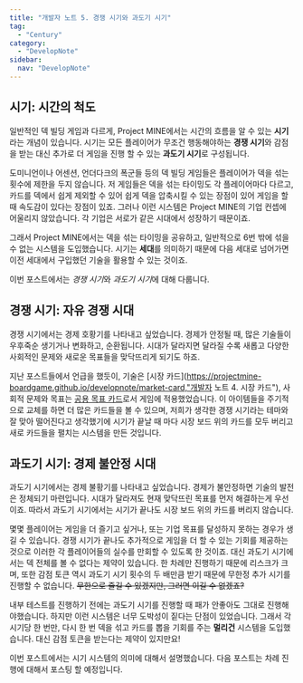 ```yaml
---
title: "개발자 노트 5. 경쟁 시기와 과도기 시기"
tag:
  - "Century"
category:
  - "DevelopNote"
sidebar:
  nav: "DevelopNote"
---
```


## 시기: 시간의 척도

일반적인 덱 빌딩 게임과 다르게, Project MINE에서는 시간의 흐름을 알 수 있는 **시기**라는 개념이 있습니다. 시기는 모든 플레이어가 무조건 행동해야하는 **경쟁 시기**와 감점을 받는 대신 추가로 더 게임을 진행 할 수 있는 **과도기 시기**로 구성됩니다.

도미니언이나 어센션, 언더다크의 폭군들 등의 덱 빌딩 게임들은 플레이어가 덱을 섞는 횟수에 제한을 두지 않습니다. 저 게임들은 덱을 섞는 타이밍도 각 플레이어마다 다르고, 카드를 덱에서 쉽게 제외할 수 있어 쉽게 덱을 압축시킬 수 있는 장점이 있어 게임을 할 때 속도감이 있다는 장점이 있죠. 그러나 이런 시스템은 Project MINE의 기업 컨셉에 어울리지 않았습니다. 각 기업은 서로가 같은 시대에서 성장하기 때문이죠.

그래서 Project MINE에서는 덱을 섞는 타이밍을 공유하고, 일반적으로 6번 밖에 섞을 수 없는 시스템을 도입했습니다. 시기는 **세대**를 의미하기 때문에 다음 세대로 넘어가면 이전 세대에서 구입했던 기술을 활용할 수 있는 것이죠. 

이번 포스트에서는 *경쟁 시기*와 *과도기 시기*에 대해 다룹니다.

## 경쟁 시기: 자유 경쟁 시대

경쟁 시기에서는 경제 호황기를 나타내고 싶었습니다. 경제가 안정될 때, 많은 기술들이 우후죽순 생기거나 변화하고, 순환됩니다. 시대가 달라지면 달라질 수록 새롭고 다양한 사회적인 문제와 새로운 목표들을 맞닥뜨리게 되기도 하죠.

지난 포스트들에서 언급을 했듯이, 기술은 [시장 카드](https://projectmine-boardgame.github.io/developnote/market-card,"개발자 노트 4. 시장 카드"), 사회적 문제와 목표는 [공용 목표 카드](https://projectmine-boardgame.github.io/development/achievements "개발자 노트 2. 기업 목표와 공용 목표")로서 게임에 적용했었습니다. 이 아이템들을 주기적으로 교체를 하면 더 많은 카드들을 볼 수 있으며, 저희가 생각한 경쟁 시기라는 테마와 잘 맞아 떨어진다고 생각했기에 시기가 끝날 때 마다 시장 보드 위의 카드를 모두 버리고 새로 카드들을 펼치는 시스템을 만든 것입니다.
## 과도기 시기: 경제 불안정 시대

과도기 시기에서는 경제 불황기를 나타내고 싶었습니다. 경제가 불안정하면 기술의 발전은 정체되기 마련입니다. 시대가 달라져도 현재 맞닥뜨린 목표를 먼저 해결하는게 우선이죠. 따라서 과도기 시기에서는 시기가 끝나도 시장 보드 위의 카드를 버리지 않습니다.

몇몇 플레이어는 게임을 더 즐기고 싶거나, 또는 기업 목표를 달성하지 못하는 경우가 생길 수 있습니다. 경쟁 시기가 끝나도 추가적으로 게임을 더 할 수 있는 기회를 제공하는 것으로 이러한 각 플레이어들의 실수를 만회할 수 있도록 한 것이죠. 대신 과도기 시기에서는 덱 전체를 볼 수 없다는 제약이 있습니다. 한 차례만 진행하기 때문에 리스크가 크며, 또한 감점 토큰 역시 과도기 시기 횟수의 두 배만큼 받기 때문에 무한정 추가 시기를 진행할 수 없습니다. ~~무한으로 즐길 수 있겠지만, 그러면 이길 수 없겠죠?~~

내부 테스트를 진행하기 전에는 과도기 시기를 진행할 때 패가 안좋아도 그대로 진행해야했습니다. 하지만 이런 시스템은 너무 도박성이 짙다는 단점이 있었습니다. 그래서 각 시기당 한 번만, 다시 한 번 덱을 섞고 카드를 뽑을 기회를 주는 **멀리건** 시스템을 도입했습니다. 대신 감점 토큰을 받는다는 제약이 있지만요!

이번 포스트에서는 시기 시스템의 의미에 대해서 설명했습니다. 다음 포스트는 차례 진행에 대해서 포스팅 할 예정입니다.









































































































